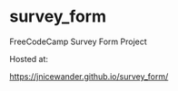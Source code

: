 # survey_form
FreeCodeCamp Survey Form Project


Hosted at:

https://jnicewander.github.io/survey_form/
